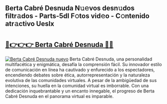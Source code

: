 ## Berta Cabré Desnuda N𝚞𝚎vos desn𝚞dos filtr𝚊dos - Parts-5dI F𝚘tos vid𝚎o - C𝚘ntenido atr𝚊ctivo Ueslx

# <h2><a href="http://mb5r9f1.tromn.icu/?c=Berta+Cabr%c3%a9+Desnuda">🔗👉👉👉 Berta Cabré Desnuda 🔗🔗</a></h2>

[![Berta Cabré Desnuda nuevo](https://i.imgur.com/pEAQMta.gif)](http://mb5r9f1.tromn.icu/?c=Berta+Cabr%c3%a9+Desnuda)
Berta Cabré Desnuda, una personalidad multifacética y enigmática, desafía la comprensión fácil. Su innovador estilo de comunicación en línea ha cautivado y enfurecido a los espectadores, encendiendo debates sobre ética, autorrepresentación y la naturaleza evolutiva de las comunidades virtuales. A pesar de la ambigüedad de sus intenciones, su huella en la comunidad virtual es imborrable. Con una dedicación inquebrantable y un encanto innegable, el progreso de Berta Cabré Desnuda en el panorama virtual es imparable.
